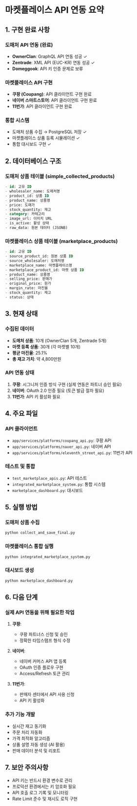 # 마켓플레이스 API 연동 요약

## 1. 구현 완료 사항

### 도매처 API 연동 (완료)
- **OwnerClan**: GraphQL API 연동 성공 ✓
- **Zentrade**: XML API (EUC-KR) 연동 성공 ✓
- **Domeggook**: API 키 인증 문제로 보류

### 마켓플레이스 API 구현
- **쿠팡 (Coupang)**: API 클라이언트 구현 완료
- **네이버 스마트스토어**: API 클라이언트 구현 완료
- **11번가**: API 클라이언트 구현 완료

### 통합 시스템
- 도매처 상품 수집 → PostgreSQL 저장 ✓
- 마켓플레이스 상품 등록 시뮬레이션 ✓
- 통합 대시보드 구현 ✓

## 2. 데이터베이스 구조

### 도매처 상품 테이블 (simple_collected_products)
```sql
- id: 고유 ID
- wholesaler_name: 도매처명
- product_id: 상품 ID
- product_name: 상품명
- price: 도매가
- stock_quantity: 재고
- category: 카테고리
- image_url: 이미지 URL
- is_active: 활성 상태
- raw_data: 원본 데이터 (JSONB)
```

### 마켓플레이스 상품 테이블 (marketplace_products)
```sql
- id: 고유 ID
- source_product_id: 원본 상품 ID
- source_wholesaler: 도매처명
- marketplace_name: 마켓플레이스명
- marketplace_product_id: 마켓 상품 ID
- product_name: 상품명
- selling_price: 판매가
- original_price: 원가
- margin_rate: 마진율
- stock_quantity: 재고
- status: 상태
```

## 3. 현재 상태

### 수집된 데이터
- **도매처 상품**: 10개 (OwnerClan 5개, Zentrade 5개)
- **마켓 등록 상품**: 30개 (각 마켓별 10개)
- **평균 마진율**: 25.1%
- **총 재고 가치**: 약 4,800만원

### API 연동 상태
1. **쿠팡**: 시그니처 인증 방식 구현 (실제 연동은 파트너 승인 필요)
2. **네이버**: OAuth 2.0 인증 필요 (토큰 발급 절차 필요)
3. **11번가**: API 키 활성화 필요

## 4. 주요 파일

### API 클라이언트
- `app/services/platforms/coupang_api.py`: 쿠팡 API
- `app/services/platforms/naver_api.py`: 네이버 API
- `app/services/platforms/eleventh_street_api.py`: 11번가 API

### 테스트 및 통합
- `test_marketplace_apis.py`: API 테스트
- `integrated_marketplace_system.py`: 통합 시스템
- `marketplace_dashboard.py`: 대시보드

## 5. 실행 방법

### 도매처 상품 수집
```bash
python collect_and_save_final.py
```

### 마켓플레이스 통합 실행
```bash
python integrated_marketplace_system.py
```

### 대시보드 생성
```bash
python marketplace_dashboard.py
```

## 6. 다음 단계

### 실제 API 연동을 위해 필요한 작업
1. **쿠팡**: 
   - 쿠팡 파트너스 신청 및 승인
   - 정확한 타임스탬프 형식 수정

2. **네이버**:
   - 네이버 커머스 API 앱 등록
   - OAuth 인증 플로우 구현
   - Access/Refresh 토큰 관리

3. **11번가**:
   - 판매자 센터에서 API 사용 신청
   - API 키 활성화

### 추가 기능 개발
- 실시간 재고 동기화
- 주문 처리 자동화
- 가격 최적화 알고리즘
- 상품 설명 자동 생성 (AI 활용)
- 판매 데이터 분석 및 리포트

## 7. 보안 주의사항

- API 키는 반드시 환경 변수로 관리
- 프로덕션 환경에서는 키 암호화 필요
- API 호출 로그 기록 및 모니터링
- Rate Limit 준수 및 재시도 로직 구현